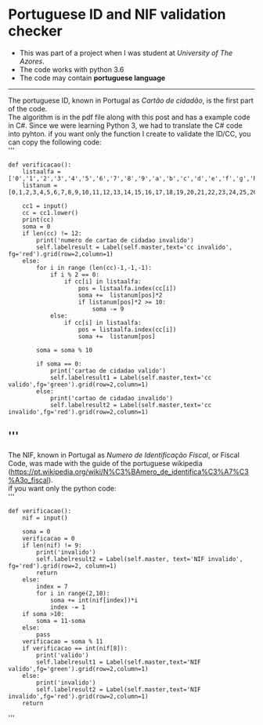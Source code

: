 Portuguese ID and NIF validation checker
===

* This was part of a project when I was student at *University of The Azores*.  
* The code works with python 3.6  
* The code may contain **portuguese language**
---
The portuguese ID, known in Portugal as *Cartão de cidadão*, is the first part of the code.  
The algorithm is in the pdf file along with this post and has a example code in C#. Since we were learning Python 3, we had to translate the C# code into pyhton. 
if you want only the function I create to validate the ID/CC, you can copy the following code:  
'''

    def verificacao():
        listaalfa = ['0','1','2','3','4','5','6','7','8','9','a','b','c','d','e','f','g','h','i','j','k','l','m','n','o','p','q','r','s','t','u','v','w','x','y','z']
        listanum = [0,1,2,3,4,5,6,7,8,9,10,11,12,13,14,15,16,17,18,19,20,21,22,23,24,25,26,27,28,29,30,31,32,33,34,35]        
         
        cc1 = input()
        cc = cc1.lower()
        print(cc)
        soma = 0
        if len(cc) != 12:
            print('numero de cartao de cidadao invalido')
            self.labelresult = Label(self.master,text='cc invalido', fg='red').grid(row=2,column=1)
        else:
            for i in range (len(cc)-1,-1,-1):
                if i % 2 == 0:
                    if cc[i] in listaalfa:
                        pos = listaalfa.index(cc[i])
                        soma +=  listanum[pos]*2
                        if listanum[pos]*2 >= 10:
                            soma -= 9            
                else:
                    if cc[i] in listaalfa:
                        pos = listaalfa.index(cc[i])
                        soma +=  listanum[pos]
                            
            soma = soma % 10
            
            if soma == 0:
                print('cartao de cidadao valido')
                self.labelresult1 = Label(self.master,text='cc valido',fg='green').grid(row=2,column=1)
            else:
                print('cartao de cidadao invalido')
                self.labelresult2 = Label(self.master,text='cc invalido',fg='red').grid(row=2,column=1)

'''
---
The NIF, known in Portugal as *Numero de Identificação Fiscal*, or Fiscal Code, was made with the guide of the portuguese wikipedia (https://pt.wikipedia.org/wiki/N%C3%BAmero_de_identifica%C3%A7%C3%A3o_fiscal).  
if you want only the python code:  
'''

    def verificacao():
        nif = input()
        
        soma = 0
        verificacao = 0
        if len(nif) != 9:
            print('invalido')
            self.labelresult2 = Label(self.master, text='NIF invalido', fg='red').grid(row=2, column=1)
            return
        else:
            index = 7
            for i in range(2,10):
                soma += int(nif[index])*i
                index -= 1
        if soma >10:
            soma = 11-soma
        else:
            pass
        verificacao = soma % 11
        if verificacao == int(nif[8]):
            print('valido')
            self.labelresult1 = Label(self.master,text='NIF valido',fg='green').grid(row=2,column=1)
        else:
            print('invalido')
            self.labelresult2 = Label(self.master,text='NIF invalido',fg='red').grid(row=2,column=1)
        return

'''
